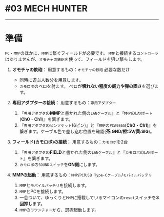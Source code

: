 # #03 MECH HUNTER
----
# 準備

`PC`・`MMP`のほかに、`MMP`に繋ぐフィールドが必要です。
`MMP`と接続する`コントローラ`はありませんが、`オモチャの鉄砲`を使って、フィールドを狙い撃ちします。

1. **オモチャの鉄砲**：
用意するもの：`オモチャの鉄砲` 必要な数だけ
   - 同時に遊ぶ人数分を用意します。
   - `カモロボ`のベロを射ます。
     ベロが**壊れない程度の威力や弾の固さ**を選びます。

1. **専用アダプターの接続**：
用意するもの：`専用アダプター`
   1. 『`専用アダプタ`の**MMP**と書かれた側の`LANケーブル`』と『`MMP`の`LANポート`(**Ch0**・**Ch1**)』を繋ぎます。
   1. 『`専用アダプタ`の`ピンソケット`(6ピン)』と『`MMP`の`PCA9865`(**Ch0**・**Ch1**)』を繋ぎます。ケーブル色で差し込む位置を確認(**茶:GND/橙:5V/黄:SIG**)。

1. **フィールド(カモロボ)の接続**：
 用意するもの：`カモロボ`を2台
   1. 『`専用アダプタ`の**FIELD**と書かれた側の`LANケーブル`』と『`カモロボ`の`LANポート`』を繋ぎます。
   1. `カモロボ`の`SOUNDスイッチ`を**ON側**にします。

1. **MMPの起動**：
用意するもの：`MMP`/`PC`/`USB Type-Cケーブル`/`モバイルバッテリ`
   1. `MMP`と`モバイルバッテリ`を接続します。
   1. `MMP`とPCを接続します。
   1. 一息ついて、ゆっくりと`MMP`に搭載しているマイコンの`reset`スイッチを**3回押し**ます。
   1. `MMP`の`ラウンチャー`から、選択起動します。